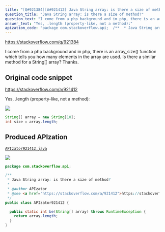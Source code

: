 ```yaml
---
title: "[Q#921384][A#921412] Java String array: is there a size of method?"
question_title: "Java String array: is there a size of method?"
question_text: "I come from a php background and in php, there is an array_size() function which tells you how many elements in the array are used. Is there a similar method for a String[] array? Thanks."
answer_text: "Yes, .length (property-like, not a method):"
apization_code: "package com.stackoverflow.api;  /**  * Java String array: is there a size of method?  *  * @author APIzator  * @see <a href=\"https://stackoverflow.com/a/921412\">https://stackoverflow.com/a/921412</a>  */ public class APIzator921412 {    public static int be(String[] array) throws RuntimeException {     return array.length;   } }"
---
```


https://stackoverflow.com/q/921384

I come from a php background and in php, there is an array_size() function which tells you how many elements in the array are used.
Is there a similar method for a String[] array? Thanks.



## Original code snippet

https://stackoverflow.com/a/921412

Yes, .length (property-like, not a method):

<div class="code-logo"><img src="/stackoverflow.png" /></div>

```java
String[] array = new String[10];
int size = array.length;
```

## Produced APIzation

[`APIzator921412.java`](https://github.com/pasqualesalza/apization-temp-data/raw/master/search/APIzator921412.java)

<div class="code-logo"><img src="/apizator.png" /></div>

```java
package com.stackoverflow.api;

/**
 * Java String array: is there a size of method?
 *
 * @author APIzator
 * @see <a href="https://stackoverflow.com/a/921412">https://stackoverflow.com/a/921412</a>
 */
public class APIzator921412 {

  public static int be(String[] array) throws RuntimeException {
    return array.length;
  }
}

```